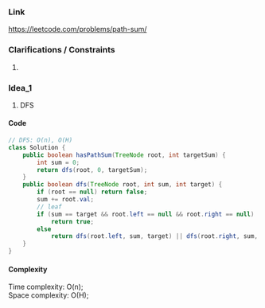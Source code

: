 
### Link

https://leetcode.com/problems/path-sum/

### Clarifications / Constraints

1. 

### Idea_1

1. DFS


#### Code

```java
// DFS: O(n), O(H)
class Solution {
    public boolean hasPathSum(TreeNode root, int targetSum) {
        int sum = 0;
        return dfs(root, 0, targetSum);
    }
    public boolean dfs(TreeNode root, int sum, int target) {
        if (root == null) return false;
        sum += root.val;
        // leaf
        if (sum == target && root.left == null && root.right == null) 
            return true;
        else 
            return dfs(root.left, sum, target) || dfs(root.right, sum, target);
    }
}
```

#### Complexity

Time complexity: O(n);    
Space complexity: O(H);  

